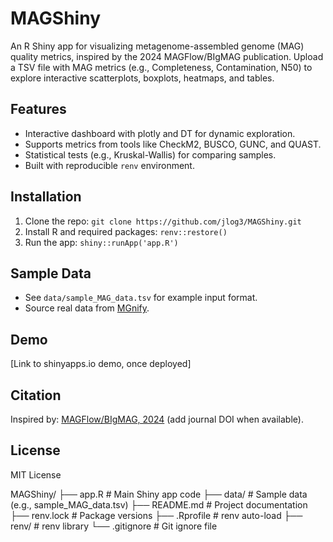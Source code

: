 # MAGShiny

An R Shiny app for visualizing metagenome-assembled genome (MAG) quality metrics, inspired by the 2024 MAGFlow/BIgMAG publication. Upload a TSV file with MAG metrics (e.g., Completeness, Contamination, N50) to explore interactive scatterplots, boxplots, heatmaps, and tables.

## Features
- Interactive dashboard with plotly and DT for dynamic exploration.
- Supports metrics from tools like CheckM2, BUSCO, GUNC, and QUAST.
- Statistical tests (e.g., Kruskal-Wallis) for comparing samples.
- Built with reproducible `renv` environment.

## Installation
1. Clone the repo: `git clone https://github.com/jlog3/MAGShiny.git`
2. Install R and required packages: `renv::restore()`
3. Run the app: `shiny::runApp('app.R')`

## Sample Data
- See `data/sample_MAG_data.tsv` for example input format.
- Source real data from [MGnify](https://www.ebi.ac.uk/metagenomics/).

## Demo
[Link to shinyapps.io demo, once deployed]

## Citation
Inspired by: [MAGFlow/BIgMAG, 2024](#) (add journal DOI when available).

## License
MIT License

MAGShiny/
├── app.R                # Main Shiny app code
├── data/               # Sample data (e.g., sample_MAG_data.tsv)
├── README.md           # Project documentation
├── renv.lock           # Package versions
├── .Rprofile           # renv auto-load
├── renv/               # renv library
└── .gitignore          # Git ignore file

